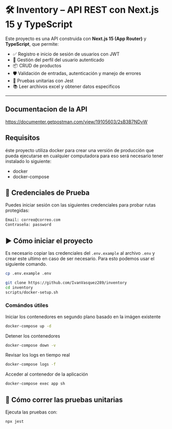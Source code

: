 # 🛠️ Inventory – API REST con Next.js 15 y TypeScript

Este proyecto es una API construida con **Next.js 15 (App Router)** y **TypeScript**, que permite:

- ✅ Registro e inicio de sesión de usuarios con JWT
- 🧑 Gestión del perfil del usuario autenticado
- 📦 CRUD de productos
- 🛡️ Validación de entradas, autenticación y manejo de errores
- 🧪 Pruebas unitarias con Jest
- 📚 Leer archivos excel y obtener datos especificos

---

##  Documentacion de la API
https://documenter.getpostman.com/view/19105603/2sB3B7NDvW

##  Requisitos
éste proyecto utiliza docker para crear una versión de producción que pueda ejecutarse en cualquier computadora para eso será necesario tener instalado lo siguiente:
* docker
* docker-compose

## 🧪 Credenciales de Prueba

Puedes iniciar sesión con las siguientes credenciales para probar rutas protegidas:

```txt
Email: correo@correo.com
Contraseña: password
```

## ▶️ Cómo iniciar el proyecto

Es necesario copiar las credenciales del `.env.example` al archivo `.env` y crear este ultimo en caso de ser necesario. Para esto podemos usar el siguiente comando.
```bash
cp .env.example .env
```

```bash
git clone https://github.com/IvanVasquez289/inventory
cd inventory
scripts/docker-setup.sh
```
### Comándos útiles

Iniciar los contenedores en segundo plano basado en la imágen existente
```bash
docker-compose up -d
```

Detener los contenedores
```bash
docker-compose down -v
```

Revisar los logs en tiempo real
```bash
docker-compose logs -f
```

Acceder al contenedor de la aplicación
```bash
docker-compose exec app sh
```


## 🧪 Cómo correr las pruebas unitarias

Ejecuta las pruebas con:

```bash
npx jest

